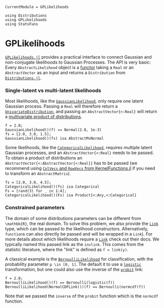 ```@meta
CurrentModule = GPLikelihoods
```
```@setup test-repl
using Distributions
using GPLikelihoods
using StatsFuns
```

# GPLikelihoods

[`GPLikelihoods.jl`](https://github.com/JuliaGaussianProcesses/GPLikelihoods.jl) provides a practical interface to connect Gaussian and non-conjugate likelihoods
to Gaussian Processes.
The API is very basic: Every `AbstractLikelihood` object is a [functor](https://docs.julialang.org/en/v1/manual/methods/#Function-like-objects-1)
taking a `Real` or an `AbstractVector` as an input and returns a 
`Distribution` from [`Distributions.jl`](https://github.com/JuliaStats/Distributions.jl).

### Single-latent vs multi-latent likelihoods

Most likelihoods, like the [`GaussianLikelihood`](@ref), only require one latent Gaussian process.
Passing a `Real` will therefore return a [`UnivariateDistribution`](https://juliastats.org/Distributions.jl/latest/univariate/),
and passing an `AbstractVector{<:Real}` will return a [multivariate product of distributions](https://juliastats.org/Distributions.jl/latest/multivariate/#Product-distributions).
```@repl test-repl
f = 2.0;
GaussianLikelihood()(f) == Normal(2.0, 1e-3)
fs = [2.0, 3.0, 1.5];
GaussianLikelihood()(fs) isa AbstractMvNormal
```

Some likelihoods, like the [`CategoricalLikelihood`](@ref), requires multiple latent Gaussian processes,
and an `AbstractVector{<:Real}` needs to be passed.
To obtain a product of distributions an `AbstractVector{<:AbstractVector{<:Real}}` has to be passed (we recommend
using [`ColVecs` and `RowVecs` from KernelFunctions.jl](https://juliagaussianprocesses.github.io/KernelFunctions.jl/stable/api/#Vector-Valued-Inputs)
if you need to transform an `AbstractMatrix`).
```@repl test-repl
fs = [2.0, 3.0, 4.5];
CategoricalLikelihood()(fs) isa Categorical
Fs = [rand(3) for _ in 1:4];
CategoricalLikelihood()(Fs) isa Product{<:Any,<:Categorical}
```

### Constrained parameters

The domain of some distributions parameters can be different from 
``\mathbb{R}``, the real domain.
To solve this problem, we also provide the [`Link`](@ref) type, which can be
passed to the likelihood constructors.
Alternatively, `function`s can also directly be passed and will be wrapped in a `Link`).
For more details about which likelihoods require a [`Link`](@ref) check out their docs.
We typically named this passed link as the `invlink`.
This comes from the  statistic literature, where the "link" is defined as `f = link(y)`.

A classical example is the [`BernoulliLikelihood`](@ref) for classification, with the probability parameter ``p \in [0, 1]``.
The default it to use a [`logistic`](https://en.wikipedia.org/wiki/Logistic_function) transformation, but one could also use the inverse of the [`probit`](https://en.wikipedia.org/wiki/Probit) link:

```@repl test-repl
f = 2.0;
BernoulliLikelihood()(f) == Bernoulli(logistic(f))
BernoulliLikelihood(NormalCDFLink())(f) == Bernoulli(normcdf(f))
```
Note that we passed the `inverse` of the `probit` function which is the `normcdf` function.
